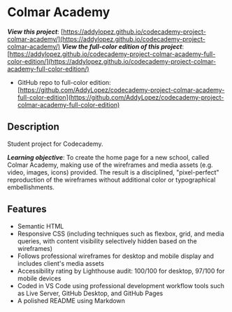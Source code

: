 # Colmar Academy

**_View this project_**: [https://addylopez.github.io/codecademy-project-colmar-academy/](https://addylopez.github.io/codecademy-project-colmar-academy/)
**_View the full-color edition of this project_**: [https://addylopez.github.io/codecademy-project-colmar-academy-full-color-edition/](https://addylopez.github.io/codecademy-project-colmar-academy-full-color-edition/)

- GitHub repo to full-color edition: [https://github.com/AddyLopez/codecademy-project-colmar-academy-full-color-edition](https://github.com/AddyLopez/codecademy-project-colmar-academy-full-color-edition)

## Description

Student project for Codecademy.

**_Learning objective_**: To create the home page for a new school, called Colmar Academy, making use of the wireframes and media assets (e.g. video, images, icons) provided. The result is a disciplined, "pixel-perfect" reproduction of the wireframes without additional color or typographical embellishments.

## Features

- Semantic HTML
- Responsive CSS (including techniques such as flexbox, grid, and media queries, with content visibility selectively hidden based on the wireframes)
- Follows professional wireframes for desktop and mobile display and includes client's media assets
- Accessibility rating by Lighthouse audit: 100/100 for desktop, 97/100 for mobile devices
- Coded in VS Code using professional development workflow tools such as Live Server, GitHub Desktop, and GitHub Pages
- A polished README using Markdown
